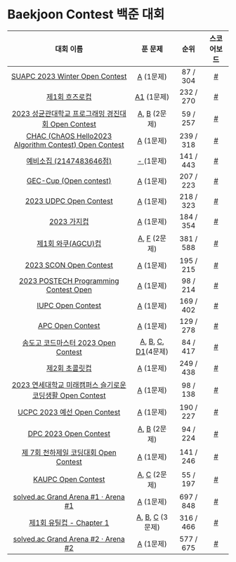 # Baekjoon Contest 백준 대회

|대회 이름|푼 문제|순위|스코어보드|
|:----:|:----:|:-----:|:-----:|
|<a href='https://www.acmicpc.net/contest/view/951'>SUAPC 2023 Winter Open Contest</a>|<a href='https://github.com/happydm09/Baekjoon-Contest/blob/main/Code/951-1(A).py'>A</a> (1문제)|87 / 304|<a href='https://www.acmicpc.net/contest/board/951'>#</a>
|<a href='https://www.acmicpc.net/contest/view/956'>제1회 흐즈로컵</a>|<a href='https://github.com/happydm09/Baekjoon-Contest/blob/main/Code/956-1(A1).py'>A1</a> (1문제)|232 / 270|<a href='https://www.acmicpc.net/contest/board/956'>#</a>
|<a href='https://www.acmicpc.net/contest/view/958'>2023 성균관대학교 프로그래밍 경진대회 Open Contest</a>|<a href='https://github.com/happydm09/Baekjoon-Contest/blob/main/Code/958-1(A).py'>A</a>, <a href='https://github.com/happydm09/Baekjoon-Contest/blob/main/Code/958-2(B).py'>B</a> (2문제)|59 / 257|<a href='https://www.acmicpc.net/contest/board/958'>#</a>
|<a href='https://www.acmicpc.net/contest/view/960'>CHAC (ChAOS Hello2023 Algorithm Contest) Open Contest</a>|<a href='https://github.com/happydm09/Baekjoon-Contest/blob/main/Code/960-1(A).py'>A</a> (1문제)|239 / 318|<a href='https://www.acmicpc.net/contest/board/960'>#</a>
|<a href='https://www.acmicpc.net/contest/view/973'>예비소집 (2147483646점)</a>|<a href='https://github.com/happydm09/Baekjoon-Contest/blob/main/Code/973-1().txt'>- </a> (1문제)|141 / 443|<a href='https://www.acmicpc.net/contest/board/973'>#</a>
|<a href='https://www.acmicpc.net/contest/view/978'>GEC-Cup (Open contest)</a>|<a href='https://github.com/happydm09/Baekjoon-Contest/blob/main/Code/978-1(A).py'>A</a> (1문제)|207 / 223|<a href='https://www.acmicpc.net/contest/board/978'>#</a>
|<a href='https://www.acmicpc.net/contest/view/970'>2023 UDPC Open Contest</a>|<a href='https://github.com/happydm09/Baekjoon-Contest/blob/main/Code/970-1(A).py'>A</a> (1문제)|218 / 323|<a href='https://www.acmicpc.net/contest/board/970'>#</a>
|<a href='https://www.acmicpc.net/contest/view/963'>2023 가지컵</a>|<a href='https://github.com/happydm09/Baekjoon-Contest/blob/main/Code/963-1(A).py'>A</a> (1문제)|184 / 354|<a href='https://www.acmicpc.net/contest/board/963'>#</a>
|<a href='https://www.acmicpc.net/contest/view/967'>제1회 와쿠(AGCU)컵</a>|<a href='https://github.com/happydm09/Baekjoon-Contest/blob/main/Code/967-1(A).py'>A</a>, <a href='https://github.com/happydm09/Baekjoon-Contest/blob/main/Code/967-6(F).py'>F</a> (2문제)|381 / 588|<a href='https://www.acmicpc.net/contest/board/967'>#</a>
|<a href='https://www.acmicpc.net/contest/view/999'>2023 SCON Open Contest</a>|<a href='https://github.com/happydm09/Baekjoon-Contest/blob/main/Code/999-1(A).py'>A</a> (1문제)|195 / 215|<a href='https://www.acmicpc.net/contest/board/999'>#</a>
|<a href='https://www.acmicpc.net/contest/view/1014'>2023 POSTECH Programming Contest Open</a>|<a href='https://github.com/happydm09/Baekjoon-Contest/blob/main/Code/1014-1(A).py'>A</a> (1문제)|98 / 214|<a href='https://www.acmicpc.net/contest/board/1014'>#</a>
|<a href='https://www.acmicpc.net/contest/view/987'>IUPC Open Contest</a>|<a href='https://github.com/happydm09/Baekjoon-Contest/blob/main/Code/987-1(A).py'>A</a> (1문제)|169 / 402|<a href='https://www.acmicpc.net/contest/board/987'>#</a>
|<a href='https://www.acmicpc.net/contest/view/1013'>APC Open Contest</a>|<a href='https://github.com/happydm09/Baekjoon-Contest/blob/main/Code/1013-1(A).py'>A</a> (1문제)|129 / 278|<a href='https://www.acmicpc.net/contest/board/1013'>#</a>
|<a href='https://www.acmicpc.net/contest/view/1029'>송도고 코드마스터 2023 Open Contest</a>|<a href='https://github.com/happydm09/Baekjoon-Contest/blob/main/Code/1029-1(A).py'>A</a>, <a href='https://github.com/happydm09/Baekjoon-Contest/blob/main/Code/1029-2(B).py'>B</a>, <a href='https://github.com/happydm09/Baekjoon-Contest/blob/main/Code/1029-3(C).py'>C</a>,  <a href='https://github.com/happydm09/Baekjoon-Contest/blob/main/Code/1029-4(D1).py'>D1</a>(4문제)|84 / 417|<a href='https://www.acmicpc.net/contest/board/1029'>#</a>
|<a href='https://www.acmicpc.net/contest/view/1056'>제2회 초콜릿컵</a>|<a href='https://github.com/happydm09/Baekjoon-Contest/blob/main/Code/1056-1(A).py'>A</a> (1문제)|249 / 438|<a href='https://www.acmicpc.net/contest/board/1056'>#</a>
|<a href='https://www.acmicpc.net/contest/view/1073'>2023 연세대학교 미래캠퍼스 슬기로운 코딩생활 Open Contest</a>|<a href='https://github.com/happydm09/Baekjoon-Contest/blob/main/Code/1073-1(A).py'>A</a> (1문제)|98 / 138|<a href='https://www.acmicpc.net/contest/board/1073'>#</a>
|<a href='https://www.acmicpc.net/contest/view/1068'>UCPC 2023 예선 Open Contest</a>|<a href='https://github.com/happydm09/Baekjoon-Contest/blob/main/Code/1068-1(A).py'>A</a> (1문제)|190 / 227|<a href='https://www.acmicpc.net/contest/board/1068'>#</a>
|<a href='https://www.acmicpc.net/contest/view/1063'>DPC 2023 Open Contest</a>|<a href='https://github.com/happydm09/Baekjoon-Contest/blob/main/Code/1063-1(A).py'>A</a>, <a href='https://github.com/happydm09/Baekjoon-Contest/blob/main/Code/1063-2(B).py'>B</a> (2문제)|94 / 224|<a href='https://www.acmicpc.net/contest/board/1063'>#</a>
|<a href='https://www.acmicpc.net/contest/view/1085'>제 7회 천하제일 코딩대회 Open Contest</a>|<a href='https://github.com/happydm09/Baekjoon-Contest/blob/main/Code/1085-1(A).py'>A</a> (1문제)|141 / 246|<a href='https://www.acmicpc.net/contest/board/1085'>#</a>
|<a href='https://www.acmicpc.net/contest/view/1090'>KAUPC Open Contest</a>|<a href='https://github.com/happydm09/Baekjoon-Contest/blob/main/Code/1090-1(A).py'>A</a>, <a href='https://github.com/happydm09/Baekjoon-Contest/blob/main/Code/1090-3(C).py'>C</a> (2문제)|55 / 197|<a href='https://www.acmicpc.net/contest/board/1090'>#</a>
|<a href='https://www.acmicpc.net/contest/view/1065'>solved.ac Grand Arena #1 · Arena #1</a>|<a href='https://github.com/happydm09/Baekjoon-Contest/blob/main/Code/1065-1(A).py'>A</a> (1문제)|697 / 848|<a href='https://www.acmicpc.net/contest/board/1065'>#</a>
|<a href='https://www.acmicpc.net/contest/view/985'>제1회 유틸컵 - Chapter 1</a>|<a href='https://github.com/happydm09/Baekjoon-Contest/blob/main/Code/985-1(A).py'>A</a>, <a href='https://github.com/happydm09/Baekjoon-Contest/blob/main/Code/985-2(B).py'>B</a>, <a href='https://github.com/happydm09/Baekjoon-Contest/blob/main/Code/985-3(C).py'>C</a> (3문제)|316 / 466|<a href='https://www.acmicpc.net/contest/board/985'>#</a>
|<a href='https://www.acmicpc.net/contest/view/1077'>solved.ac Grand Arena #2 · Arena #2</a>|<a href='https://github.com/happydm09/Baekjoon-Contest/blob/main/Code/1077-1(A).py'>A</a> (1문제)|577 / 675|<a href='https://www.acmicpc.net/contest/board/1077'>#</a>
